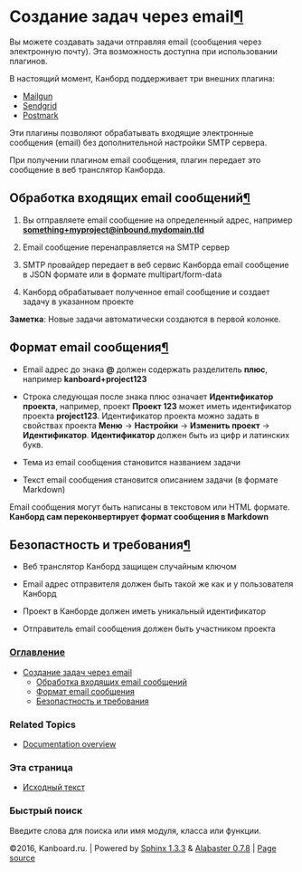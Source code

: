 Создание задач через email[¶](#create-tasks-by-email "Ссылка на этот заголовок")
================================================================================

Вы можете создавать задачи отправляя email (сообщения через электронную
почту). Эта возможность доступна при использовании плагинов.

В настоящий момент, Канборд поддерживает три внешних плагина:

-   [Mailgun](https://github.com/kanboard/plugin-mailgun)
-   [Sendgrid](https://github.com/kanboard/plugin-sendgrid)
-   [Postmark](https://github.com/kanboard/plugin-postmark)

Эти плагины позволяют обрабатывать входящие электронные сообщения
(email) без дополнительной настройки SMTP сервера.

При получении плагином email сообщения, плагин передает это сообщение в
веб транслятор Канборда.

Обработка входящих email сообщений[¶](#incoming-emails-workflow "Ссылка на этот заголовок")
-------------------------------------------------------------------------------------------

1.  Вы отправляете email сообщение на определенный адрес, например
    **something+myproject@inbound.mydomain.tld**

2.  Email сообщение перенаправляется на SMTP сервер

3.  SMTP провайдер передает в веб сервис Канборда email сообщение в JSON
    формате или в формате multipart/form-data

4.  Канборд обрабатывает полученное email сообщение и создает задачу в
    указанном проекте

**Заметка**: Новые задачи автоматически создаются в первой колонке.

Формат email сообщения[¶](#email-format "Ссылка на этот заголовок")
-------------------------------------------------------------------

-   Email адрес до знака **@** должен содержать разделитель **плюс**,
    например **kanboard+project123**

-   Строка следующая после знака плюс означает **Идентификатор
    проекта**, например, проект **Проект 123** может иметь идентификатор
    проекта **project123**. Идентификатор проекта можно задать в
    свойствах проекта **Меню** -\> **Настройки** -\> **Изменить проект**
    -\> **Идентификатор**. **Идентификатор** должен быть из цифр и
    латинских букв.

-   Тема из email сообщения становится названием задачи

-   Текст email сообщения становится описанием задачи (в формате
    Markdown)

Email сообщения могут быть написаны в текстовом или HTML формате.
**Канборд сам переконвертирует формат сообщения в Markdown**

Безопастность и требования[¶](#security-and-requirements "Ссылка на этот заголовок")
------------------------------------------------------------------------------------

-   Веб транслятор Канборд защищен случайным ключом

-   Email адрес отправителя должен быть такой же как и у пользователя
    Канборд

-   Проект в Канборде должен иметь уникальный идентификатор

-   Отправитель email сообщения должен быть участником проекта

### [Оглавление](index.html)

-   [Создание задач через email](#)
    -   [Обработка входящих email сообщений](#incoming-emails-workflow)
    -   [Формат email сообщения](#email-format)
    -   [Безопастность и требования](#security-and-requirements)

### Related Topics

-   [Documentation overview](index.html)

### Эта страница

-   [Исходный текст](_sources/create-tasks-by-email.txt)

### Быстрый поиск

Введите слова для поиска или имя модуля, класса или функции.

©2016, Kanboard.ru. | Powered by [Sphinx 1.3.3](http://sphinx-doc.org/)
& [Alabaster 0.7.8](https://github.com/bitprophet/alabaster) | [Page
source](_sources/create-tasks-by-email.txt)
